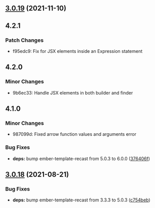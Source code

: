 ## [3.0.19](https://github.com/rajasegar/ast-node-builder/compare/v3.0.18...v3.0.19) (2021-11-10)

## 4.2.1

### Patch Changes

- f95edc9: Fix for JSX elements inside an Expression statement

## 4.2.0

### Minor Changes

- 9b6ec33: Handle JSX elements in both builder and finder

## 4.1.0

### Minor Changes

- 987099d: Fixed arrow function values and arguments error

### Bug Fixes

- **deps:** bump ember-template-recast from 5.0.3 to 6.0.0 ([376406f](https://github.com/rajasegar/ast-node-builder/commit/376406fccf85dd49acf1356928a55c334257e6d3))

## [3.0.18](https://github.com/rajasegar/ast-node-builder/compare/v3.0.17...v3.0.18) (2021-08-21)

### Bug Fixes

- **deps:** bump ember-template-recast from 3.3.3 to 5.0.3 ([c754beb](https://github.com/rajasegar/ast-node-builder/commit/c754beb80cba09d971a6e073428b80ce7d5015c7))
